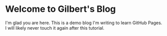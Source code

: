 # Welcome to Gilbert's Blog

I'm glad you are here. This is a demo blog I'm writing to learn GitHub Pages. I will likely never touch it again after this tutorial.
